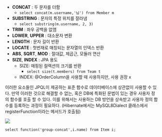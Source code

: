 * **CONCAT** : 두 문자를 더함
	* `select concat(m.username,'님') from Member m`
* **SUBSTRING** : 문자의 특정 위치를 잘라냄
	* `select substring(m.username, 2, 3)`
* **TRIM** : 좌우 공백을 없앰
* **LOWER**, **UPPER** : 대소문자 변환
* **LENGTH** : 문자 길이 반환
* **LOCATE** : 첫번재로 매칭되는 문자열의 인덱스 반환
* **ABS**, **SQRT**, **MOD** : 절대값, 제곱근, 모듈러 연산
* **SIZE**, **INDEX** : JPA 용도
	* SIZE: 매핑된 컬렉션의 크기를 반환
		* `select size(t.members) from Team t`
	* INDEX: @OrderColumn을 사용할 때 사용하지만, 사용 권장 x

이러한 요소들인 JPQL이 제공하는 표준 함수로 데이터베이스에 상관없이 사용할 수 있다.
만약 이러한 것으로 해결할 수 없는, 혹은 DB에 특화된 문법이 있는 경우 사용자 정의 함수를 호출 할 수 있다. 이를 위해서는 사용하는 DB 방언을 상속받고 사용자 정의 함수를 등록하는 과정이 필요하다. (Hibernate에서는 MySQL8Dialect 클래스에서 registerFunction이라는 메서드가 호출됨)

![](https://i.imgur.com/Chij6jZ.png)

```
select function('group-concat',i.name) from Item i;
```